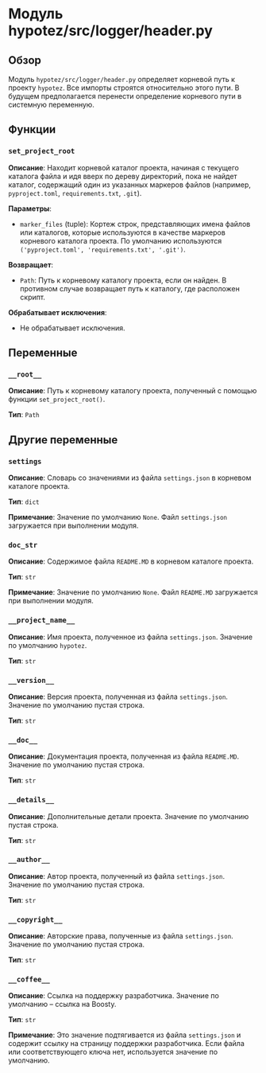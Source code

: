 # Модуль hypotez/src/logger/header.py

## Обзор

Модуль `hypotez/src/logger/header.py` определяет корневой путь к проекту `hypotez`. Все импорты строятся относительно этого пути.  В будущем предполагается перенести определение корневого пути в системную переменную.

## Функции

### `set_project_root`

**Описание**: Находит корневой каталог проекта, начиная с текущего каталога файла и идя вверх по дереву директорий, пока не найдет каталог, содержащий один из указанных маркеров файлов (например, `pyproject.toml`, `requirements.txt`, `.git`).

**Параметры**:

- `marker_files` (tuple): Кортеж строк, представляющих имена файлов или каталогов, которые используются в качестве маркеров корневого каталога проекта. По умолчанию используются `('pyproject.toml', 'requirements.txt', '.git')`.

**Возвращает**:

- `Path`: Путь к корневому каталогу проекта, если он найден. В противном случае возвращает путь к каталогу, где расположен скрипт.

**Обрабатывает исключения**:

-  Не обрабатывает исключения.


## Переменные

### `__root__`

**Описание**: Путь к корневому каталогу проекта, полученный с помощью функции `set_project_root()`.

**Тип**: `Path`

##  Другие переменные

### `settings`

**Описание**: Словарь со значениями из файла `settings.json` в корневом каталоге проекта.

**Тип**: `dict`

**Примечание**: Значение по умолчанию `None`.  Файл `settings.json` загружается при выполнении модуля.

### `doc_str`

**Описание**: Содержимое файла `README.MD` в корневом каталоге проекта.

**Тип**: `str`

**Примечание**: Значение по умолчанию `None`. Файл `README.MD` загружается при выполнении модуля.


### `__project_name__`

**Описание**: Имя проекта, полученное из файла `settings.json`. Значение по умолчанию `hypotez`.

**Тип**: `str`


### `__version__`

**Описание**: Версия проекта, полученная из файла `settings.json`. Значение по умолчанию пустая строка.

**Тип**: `str`

### `__doc__`

**Описание**: Документация проекта, полученная из файла `README.MD`. Значение по умолчанию пустая строка.

**Тип**: `str`


### `__details__`

**Описание**: Дополнительные детали проекта. Значение по умолчанию пустая строка.

**Тип**: `str`


### `__author__`

**Описание**: Автор проекта, полученный из файла `settings.json`. Значение по умолчанию пустая строка.

**Тип**: `str`

### `__copyright__`

**Описание**: Авторские права, полученные из файла `settings.json`. Значение по умолчанию пустая строка.

**Тип**: `str`

### `__coffee__`

**Описание**: Ссылка на поддержку разработчика. Значение по умолчанию – ссылка на Boosty.

**Тип**: `str`

**Примечание**: Это значение подтягивается из файла `settings.json` и содержит ссылку на страницу поддержки разработчика. Если файла или соответствующего ключа нет, используется значение по умолчанию.